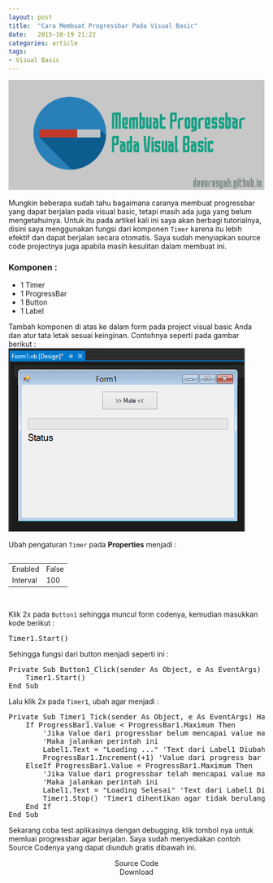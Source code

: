 ```yaml
---
layout: post
title:  "Cara Membuat Progressbar Pada Visual Basic"
date:   2015-10-19 21:22
categories: article
tags:
- Visual Basic
---
```

<img class="ui centered big image" src="/img/article/membuat-progressbar-pada-vb.png"/>
<p>Mungkin beberapa sudah tahu bagaimana caranya membuat progressbar yang dapat berjalan pada visual basic, tetapi masih ada juga yang belum mengetahuinya. Untuk itu pada artikel kali ini saya akan berbagi tutorialnya, disini saya menggunakan fungsi dari komponen <code>Timer</code> karena itu lebih efektif dan dapat berjalan secara otomatis. Saya sudah menyiapkan source code projectnya juga apabila masih kesulitan dalam membuat ini.</p>

<h3 class="ui header">Komponen :</h3>
<ul class="ui list">
	<li>1 Timer</li>
	<li>1 ProgressBar</li>
	<li>1 Button</li>
	<li>1 Label</li>
</ul>

<p>Tambah komponen di atas ke dalam form pada project visual basic Anda dan atur tata letak sesuai keinginan. Contohnya seperti pada gambar berikut : <br/> <img class="ui centered medium image" src="/img/article/01/tata-letak.png"/></p>

<p>Ubah pengaturan <code>Timer</code> pada <b>Properties</b> menjadi :</p>
<div class="ui grid">
<div class="six wide column">
<table class="ui basic table">
	<tbody>
		<tr>
			<td>Enabled</td>
			<td>False</td>
		</tr>
		<tr>
			<td>Interval</td>
			<td>100</td>
		</tr>
	</tbody>
</table>
</div>
</div>
<br/>
<p>Klik 2x pada <code>Button1</code> sehingga muncul form codenya, kemudian masukkan kode berikut :
<pre>Timer1.Start()</pre>
Sehingga fungsi dari button menjadi seperti ini :
<pre>
Private Sub Button1_Click(sender As Object, e As EventArgs) Handles Button1.Click
    Timer1.Start()
End Sub
</pre>
</p>

<p>Lalu klik 2x pada <code>Timer1</code>, ubah agar menjadi :
<pre>
Private Sub Timer1_Tick(sender As Object, e As EventArgs) Handles Timer1.Tick
    If ProgressBar1.Value < ProgressBar1.Maximum Then
        'Jika Value dari progressbar belum mencapai value maximum
        'Maka jalankan perintah ini
        Label1.Text = "Loading ..." 'Text dari Label1 Diubah
        ProgressBar1.Increment(+1) 'Value dari progress bar terus ditambah
    ElseIf ProgressBar1.Value = ProgressBar1.Maximum Then
        'Jika Value dari progressbar telah mencapai value maximum
        'Maka jalankan perintah ini
        Label1.Text = "Loading Selesai" 'Text dari Label1 Diubah
        Timer1.Stop() 'Timer1 dihentikan agar tidak berulang lagi
    End If
End Sub
</pre>
</p>

<p>Sekarang coba test aplikasinya dengan debugging, klik tombol nya untuk memluai progressbar agar berjalan. Saya sudah menyediakan contoh Source Codenya yang dapat diunduh gratis dibawah ini.</p>
<center>
<div class="ui vertical animated primary button" tabindex="0">
  <div class="visible content"><i class="fa fa-code"></i> Source Code</div>
  <div class="hidden content" onclick="window.open('http://links4btc.blogspot.com/p/go.html?url=IGh0dHA6Ly9nb28uZ2wvVWEwWWdC','_blank');">
  	<i class="fa fa-download"></i> Download
  </div>
</div>
</center>